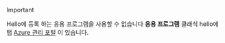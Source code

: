 > [!IMPORTANT]
> Hello에 등록 하는 응용 프로그램을 사용할 수 없습니다 **응용 프로그램** 클래식 hello에 탭 [Azure 관리 포털](https://manage.windowsazure.com/) 이 있습니다.
> 
> 

